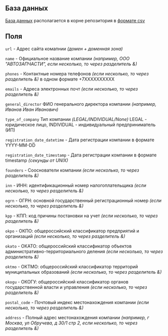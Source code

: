 ## База данных

[База данных](/database.csv) располагается в корне репозитория в [формате csv](https://ru.wikipedia.org/wiki/CSV)

## Поля

```url``` - Адрес сайта комапнии _(домен + доменная зона)_


```name``` - Официальное название компании _(например, ООО "АВТОЗАПЧАСТИ", если несколько, то через разделитель &)_


```phones``` - Контактные номера телефонов _(если несколько, то через разделитель &)_ в одном формате +7XXXXXXXXXX


```emails``` - Адреса электронных почт _(если несколько, то через разделитель &)_


```general_director``` ФИО генерального директора компании _(например, Иванов Иван Иванович)_


```type_of_company``` Тип компании _(LEGAL/INDIVIDUAL/None)_ LEGAL - юридическое лицо, INDIVIDUAL - индивидуальный предприниматель (ИП)


```registration_date_datetime``` - Дата регистрации компании в формате YYYY-MM-DD


```registration_date_timestamp``` - Дата регистрации компании в формате timestamp _(секунды от UNIX)_


```founders``` - Сооснователи компании _(если несколько, то через разделитель &)_


```inn``` - ИНН: идентификационный номер налогоплательщика _(если несколько, то через разделитель &)_


```ogrn``` - ОГРН: основной государственный регистрационный номер _(если несколько, то через разделитель &)_


```kpp``` - КПП: код причины постановки на учет _(если несколько, то через разделитель &)_


```okpo``` - ОКПО: общероссийский классификатор предприятий и организаций _(если несколько, то через разделитель &)_


```okato``` - ОКАТО: общероссийский классификатор объектов административно-территориального деления _(если несколько, то через разделитель &)_


```oktmo``` - ОКТМО: общероссийский классификатор территорий муниципальных образований _(если несколько, то через разделитель &)_


```okogu``` - ОКОГУ: общероссийский классификатор органов государственной власти и управления _(если несколько, то через разделитель &)_


```postal_code``` - Почтовый индекс местонахождения компании _(если несколько, то через разделитель &)_


```address``` - Полный адрес местонахождения компании _(например, г Москва, ул Обручева, д 30/1 стр 2, если несколько, то через разделитель &)_
